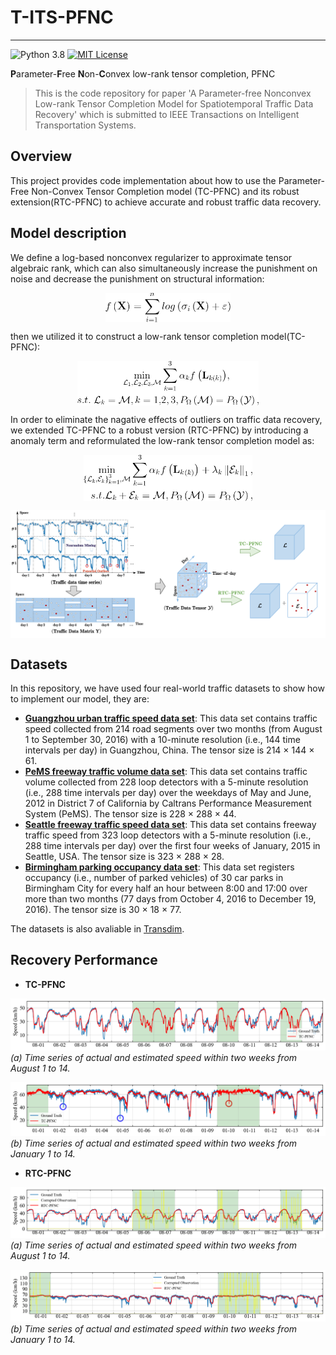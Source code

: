 # T-ITS-PFNC
--------------
![Python 3.8](https://img.shields.io/badge/Python-3.8-blue.svg)
[![MIT License](https://img.shields.io/badge/license-MIT-green.svg)](https://opensource.org/licenses/MIT)

**P**arameter-**F**ree **N**on-**C**onvex low-rank tensor completion, PFNC

>This is the code repository for paper 'A Parameter-free Nonconvex Low-rank Tensor Completion Model for Spatiotemporal Traffic Data Recovery' which is submitted to IEEE Transactions on Intelligent Transportation Systems.

## Overview
This project provides code implementation about how to use the Parameter-Free Non-Convex Tensor Completion model (TC-PFNC) and its robust extension(RTC-PFNC) to achieve accurate and robust traffic data recovery.

<!-- We defined a parameter-free nonconvex regularizer and utilized it to construct two low-rank tensor completion models, aiming to improve the **precision**, **applicability**, and **robustness** of traffic data recovery. -->

## Model description
We define a log-based nonconvex regularizer to approximate tensor algebraic rank, which can also simultaneously increase the punishment on noise and decrease the punishment on structural information:


<p align="center">
<img align="middle" src="https://github.com/YoungHe49/T-ITS-PFNC/blob/main/Figures/log%20relaxation.png" width="200" />
</p>

then we utilized it to construct a low-rank tensor completion model(TC-PFNC):

<p align="center">
<img align="middle" src="https://github.com/YoungHe49/T-ITS-PFNC/blob/main/Figures/TC-PFNC%20objective.png" width="290" />
</p>


In order to eliminate the nagative effects of outliers on traffic data recovery, we extended TC-PFNC to a robust version (RTC-PFNC) by introducing a anomaly term and reformulated the low-rank tensor completion model as:

<p align="center">
<img align="middle" src="https://github.com/YoungHe49/T-ITS-PFNC/blob/main/Figures/RTC-PFNC%20objective.png" width="270" />
</p>

<p align="center">
<img align="middle" src="https://github.com/YoungHe49/T-ITS-PFNC/blob/main/Figures/Illustration(h).png" width="900" />
</p>



## Datasets
In this repository, we have used four real-world traffic datasets to show how to implement our model, they are:

- **[Guangzhou urban traffic speed data set](https://doi.org/10.5281/zenodo.1205228)**: This data set contains traffic speed collected from 214 road segments over two months (from August 1 to September 30, 2016) with a 10-minute resolution (i.e., 144 time intervals per day) in Guangzhou, China. The tensor size is 214 × 144 × 61.
- **[PeMS freeway traffic volume data set](https://github.com/VeritasYin/STGCN_IJCAI-18)**: This data set contains traffic volume collected from 228 loop detectors with a 5-minute resolution (i.e., 288 time intervals per day) over the weekdays of May and June, 2012 in District 7 of California by Caltrans Performance Measurement System (PeMS). The tensor size is 228 × 288 × 44.
- **[Seattle freeway traffic speed data set](https://github.com/zhiyongc/Seattle-Loop-Data)**: This data set contains freeway traffic speed from 323 loop detectors with a 5-minute resolution (i.e., 288 time intervals per day) over the first four weeks of January, 2015 in Seattle, USA. The tensor size is 323 × 288 × 28.
- **[Birmingham parking occupancy data set](https://archive.ics.uci.edu/ml/datasets/Parking+Birmingham)**: This data set registers occupancy (i.e., number of parked vehicles) of 30 car parks in Birmingham City for every half an hour between 8:00 and 17:00 over more than two months (77 days from October 4, 2016 to December 19, 2016). The tensor size is 30 × 18 × 77.

The datasets is also avaliable in [Transdim](https://github.com/xinychen/transdim).

## Recovery Performance
- **TC-PFNC**

![example](https://github.com/YoungHe49/T-ITS-PFNC/blob/main/Figures/0s-G-NM-0.6-link103.png)
  *(a) Time series of actual and estimated speed within two weeks from August 1 to 14.*

![example](https://github.com/YoungHe49/T-ITS-PFNC/blob/main/Figures/0s-S-NM-0.6-link9.png)
  *(b) Time series of actual and estimated speed within two weeks from January 1 to 14.*
  
  - **RTC-PFNC**

![example](https://github.com/YoungHe49/T-ITS-PFNC/blob/main/Figures/PFNC-G-NM-0.6-link103-fullweek.png)
  *(a) Time series of actual and estimated speed within two weeks from August 1 to 14.*

![example](https://github.com/YoungHe49/T-ITS-PFNC/blob/main/Figures/PFNC-S-NM-0.6-link9-fullweek.png)
  *(b) Time series of actual and estimated speed within two weeks from January 1 to 14.*
  
